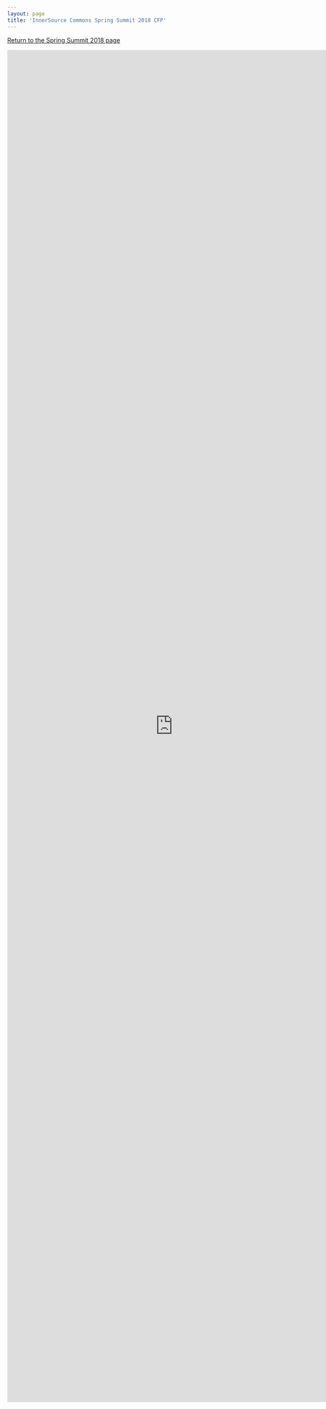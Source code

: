 ```yaml
---
layout: page
title: 'InnerSource Commons Spring Summit 2018 CFP'
---
```


[Return to the Spring Summit 2018 page](/InnerSourceCommons/events/isc-spring-2018/)

<iframe src="https://docs.google.com/forms/d/e/1FAIpQLSdXrannj_mru2nq5DCPv4jYvE45nBCJCrzLKdn9H0hzp7XTpA/viewform?embedded=true" width="760" height="3100" frameborder="0" marginheight="0" marginwidth="0">Loading...</iframe>
